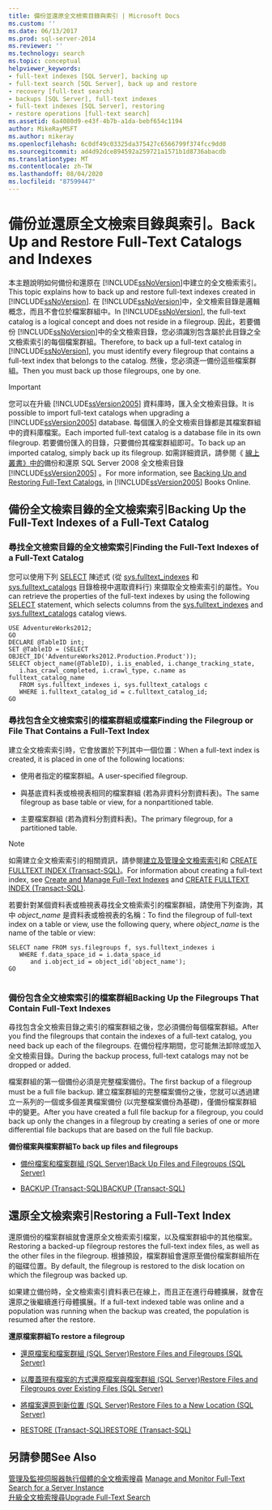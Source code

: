 ```yaml
---
title: 備份並還原全文檢索目錄與索引 | Microsoft Docs
ms.custom: ''
ms.date: 06/13/2017
ms.prod: sql-server-2014
ms.reviewer: ''
ms.technology: search
ms.topic: conceptual
helpviewer_keywords:
- full-text indexes [SQL Server], backing up
- full-text search [SQL Server], back up and restore
- recovery [full-text search]
- backups [SQL Server], full-text indexes
- full-text indexes [SQL Server], restoring
- restore operations [full-text search]
ms.assetid: 6a4080d9-e43f-4b7b-a1da-bebf654c1194
author: MikeRayMSFT
ms.author: mikeray
ms.openlocfilehash: 6c0df49c03325da375427c6566799f374fcc9dd0
ms.sourcegitcommit: ad4d92dce894592a259721a1571b1d8736abacdb
ms.translationtype: MT
ms.contentlocale: zh-TW
ms.lasthandoff: 08/04/2020
ms.locfileid: "87599447"
---
```

# <a name="back-up-and-restore-full-text-catalogs-and-indexes"></a><span data-ttu-id="d6c2f-102">備份並還原全文檢索目錄與索引。</span><span class="sxs-lookup"><span data-stu-id="d6c2f-102">Back Up and Restore Full-Text Catalogs and Indexes</span></span>
  <span data-ttu-id="d6c2f-103">本主題說明如何備份和還原在 [!INCLUDE[ssNoVersion](../../includes/ssnoversion-md.md)]中建立的全文檢索索引。</span><span class="sxs-lookup"><span data-stu-id="d6c2f-103">This topic explains how to back up and restore full-text indexes created in [!INCLUDE[ssNoVersion](../../includes/ssnoversion-md.md)].</span></span> <span data-ttu-id="d6c2f-104">在 [!INCLUDE[ssNoVersion](../../includes/ssnoversion-md.md)]中，全文檢索目錄是邏輯概念，而且不會位於檔案群組中。</span><span class="sxs-lookup"><span data-stu-id="d6c2f-104">In [!INCLUDE[ssNoVersion](../../includes/ssnoversion-md.md)], the full-text catalog is a logical concept and does not reside in a filegroup.</span></span> <span data-ttu-id="d6c2f-105">因此，若要備份 [!INCLUDE[ssNoVersion](../../includes/ssnoversion-md.md)]中的全文檢索目錄，您必須識別包含屬於此目錄之全文檢索索引的每個檔案群組。</span><span class="sxs-lookup"><span data-stu-id="d6c2f-105">Therefore, to back up a full-text catalog in [!INCLUDE[ssNoVersion](../../includes/ssnoversion-md.md)], you must identify every filegroup that contains a full-text index that belongs to the catalog.</span></span> <span data-ttu-id="d6c2f-106">然後，您必須逐一備份這些檔案群組。</span><span class="sxs-lookup"><span data-stu-id="d6c2f-106">Then you must back up those filegroups, one by one.</span></span>  
  
> [!IMPORTANT]  
>  <span data-ttu-id="d6c2f-107">您可以在升級 [!INCLUDE[ssVersion2005](../../includes/ssversion2005-md.md)] 資料庫時，匯入全文檢索目錄。</span><span class="sxs-lookup"><span data-stu-id="d6c2f-107">It is possible to import full-text catalogs when upgrading a [!INCLUDE[ssVersion2005](../../includes/ssversion2005-md.md)] database.</span></span> <span data-ttu-id="d6c2f-108">每個匯入的全文檢索目錄都是其檔案群組中的資料庫檔案。</span><span class="sxs-lookup"><span data-stu-id="d6c2f-108">Each imported full-text catalog is a database file in its own filegroup.</span></span> <span data-ttu-id="d6c2f-109">若要備份匯入的目錄，只要備份其檔案群組即可。</span><span class="sxs-lookup"><span data-stu-id="d6c2f-109">To back up an imported catalog, simply back up its filegroup.</span></span> <span data-ttu-id="d6c2f-110">如需詳細資訊，請參閱《 [線上叢書》中的](https://go.microsoft.com/fwlink/?LinkID=121052)備份和還原 SQL Server 2008 全文檢索目錄 [!INCLUDE[ssVersion2005](../../includes/ssversion2005-md.md)] 。</span><span class="sxs-lookup"><span data-stu-id="d6c2f-110">For more information, see [Backing Up and Restoring Full-Text Catalogs](https://go.microsoft.com/fwlink/?LinkID=121052), in [!INCLUDE[ssVersion2005](../../includes/ssversion2005-md.md)] Books Online.</span></span>  
  
##  <a name="backing-up-the-full-text-indexes-of-a-full-text-catalog"></a><a name="backingup"></a> <span data-ttu-id="d6c2f-111">備份全文檢索目錄的全文檢索索引</span><span class="sxs-lookup"><span data-stu-id="d6c2f-111">Backing Up the Full-Text Indexes of a Full-Text Catalog</span></span>  
  
###  <a name="finding-the-full-text-indexes-of-a-full-text-catalog"></a><a name="Find_FTIs_of_a_Catalog"></a> <span data-ttu-id="d6c2f-112">尋找全文檢索目錄的全文檢索索引</span><span class="sxs-lookup"><span data-stu-id="d6c2f-112">Finding the Full-Text Indexes of a Full-Text Catalog</span></span>  
 <span data-ttu-id="d6c2f-113">您可以使用下列 [SELECT](/sql/t-sql/queries/select-transact-sql) 陳述式 (從 [sys.fulltext_indexes](/sql/relational-databases/system-catalog-views/sys-fulltext-indexes-transact-sql) 和 [sys.fulltext_catalogs](/sql/relational-databases/system-catalog-views/sys-fulltext-catalogs-transact-sql) 目錄檢視中選取資料行) 來擷取全文檢索索引的屬性。</span><span class="sxs-lookup"><span data-stu-id="d6c2f-113">You can retrieve the properties of the full-text indexes by using the following [SELECT](/sql/t-sql/queries/select-transact-sql) statement, which selects columns from the [sys.fulltext_indexes](/sql/relational-databases/system-catalog-views/sys-fulltext-indexes-transact-sql) and [sys.fulltext_catalogs](/sql/relational-databases/system-catalog-views/sys-fulltext-catalogs-transact-sql) catalog views.</span></span>  
  
```  
USE AdventureWorks2012;  
GO  
DECLARE @TableID int;  
SET @TableID = (SELECT OBJECT_ID('AdventureWorks2012.Production.Product'));  
SELECT object_name(@TableID), i.is_enabled, i.change_tracking_state,   
   i.has_crawl_completed, i.crawl_type, c.name as fulltext_catalog_name   
   FROM sys.fulltext_indexes i, sys.fulltext_catalogs c   
   WHERE i.fulltext_catalog_id = c.fulltext_catalog_id;  
GO  
```  
  

  
###  <a name="finding-the-filegroup-or-file-that-contains-a-full-text-index"></a><a name="Find_FG_of_FTI"></a> <span data-ttu-id="d6c2f-114">尋找包含全文檢索索引的檔案群組或檔案</span><span class="sxs-lookup"><span data-stu-id="d6c2f-114">Finding the Filegroup or File That Contains a Full-Text Index</span></span>  
 <span data-ttu-id="d6c2f-115">建立全文檢索索引時，它會放置於下列其中一個位置：</span><span class="sxs-lookup"><span data-stu-id="d6c2f-115">When a full-text index is created, it is placed in one of the following locations:</span></span>  
  
-   <span data-ttu-id="d6c2f-116">使用者指定的檔案群組。</span><span class="sxs-lookup"><span data-stu-id="d6c2f-116">A user-specified filegroup.</span></span>  
  
-   <span data-ttu-id="d6c2f-117">與基底資料表或檢視表相同的檔案群組 (若為非資料分割資料表)。</span><span class="sxs-lookup"><span data-stu-id="d6c2f-117">The same filegroup as base table or view, for a nonpartitioned table.</span></span>  
  
-   <span data-ttu-id="d6c2f-118">主要檔案群組 (若為資料分割資料表)。</span><span class="sxs-lookup"><span data-stu-id="d6c2f-118">The primary filegroup, for a partitioned table.</span></span>  
  
> [!NOTE]  
>  <span data-ttu-id="d6c2f-119">如需建立全文檢索索引的相關資訊，請參閱[建立及管理全文檢索索引](create-and-manage-full-text-indexes.md)和 [CREATE FULLTEXT INDEX &#40;Transact-SQL&#41;](/sql/t-sql/statements/create-fulltext-index-transact-sql)。</span><span class="sxs-lookup"><span data-stu-id="d6c2f-119">For information about creating a full-text index, see [Create and Manage Full-Text Indexes](create-and-manage-full-text-indexes.md) and [CREATE FULLTEXT INDEX &#40;Transact-SQL&#41;](/sql/t-sql/statements/create-fulltext-index-transact-sql).</span></span>  
  
 <span data-ttu-id="d6c2f-120">若要針對某個資料表或檢視表尋找全文檢索索引的檔案群組，請使用下列查詢，其中 *object_name* 是資料表或檢視表的名稱：</span><span class="sxs-lookup"><span data-stu-id="d6c2f-120">To find the filegroup of full-text index on a table or view, use the following query, where *object_name* is the name of the table or view:</span></span>  
  
```  
SELECT name FROM sys.filegroups f, sys.fulltext_indexes i   
   WHERE f.data_space_id = i.data_space_id   
      and i.object_id = object_id('object_name');  
GO  
  
```  
  

  
###  <a name="backing-up-the-filegroups-that-contain-full-text-indexes"></a><a name="Back_up_FTIs_of_FTC"></a> <span data-ttu-id="d6c2f-121">備份包含全文檢索索引的檔案群組</span><span class="sxs-lookup"><span data-stu-id="d6c2f-121">Backing Up the Filegroups That Contain Full-Text Indexes</span></span>  
 <span data-ttu-id="d6c2f-122">尋找包含全文檢索目錄之索引的檔案群組之後，您必須備份每個檔案群組。</span><span class="sxs-lookup"><span data-stu-id="d6c2f-122">After you find the filegroups that contain the indexes of a full-text catalog, you need back up each of the filegroups.</span></span> <span data-ttu-id="d6c2f-123">在備份程序期間，您可能無法卸除或加入全文檢索目錄。</span><span class="sxs-lookup"><span data-stu-id="d6c2f-123">During the backup process, full-text catalogs may not be dropped or added.</span></span>  
  
 <span data-ttu-id="d6c2f-124">檔案群組的第一個備份必須是完整檔案備份。</span><span class="sxs-lookup"><span data-stu-id="d6c2f-124">The first backup of a filegroup must be a full file backup.</span></span> <span data-ttu-id="d6c2f-125">建立檔案群組的完整檔案備份之後，您就可以透過建立一系列的一個或多個差異檔案備份 (以完整檔案備份為基礎)，僅備份檔案群組中的變更。</span><span class="sxs-lookup"><span data-stu-id="d6c2f-125">After you have created a full file backup for a filegroup, you could back up only the changes in a filegroup by creating a series of one or more differential file backups that are based on the full file backup.</span></span>  
  
 <span data-ttu-id="d6c2f-126">**備份檔案與檔案群組**</span><span class="sxs-lookup"><span data-stu-id="d6c2f-126">**To back up files and filegroups**</span></span>  
  
-   [<span data-ttu-id="d6c2f-127">備份檔案和檔案群組 &#40;SQL Server&#41;</span><span class="sxs-lookup"><span data-stu-id="d6c2f-127">Back Up Files and Filegroups &#40;SQL Server&#41;</span></span>](../backup-restore/back-up-files-and-filegroups-sql-server.md)  
  
-   [<span data-ttu-id="d6c2f-128">BACKUP &#40;Transact-SQL&#41;</span><span class="sxs-lookup"><span data-stu-id="d6c2f-128">BACKUP &#40;Transact-SQL&#41;</span></span>](/sql/t-sql/statements/backup-transact-sql)  
  

  
##  <a name="restoring-a-full-text-index"></a><a name="Restore_FTI"></a> <span data-ttu-id="d6c2f-129">還原全文檢索索引</span><span class="sxs-lookup"><span data-stu-id="d6c2f-129">Restoring a Full-Text Index</span></span>  
 <span data-ttu-id="d6c2f-130">還原備份的檔案群組就會還原全文檢索索引檔案，以及檔案群組中的其他檔案。</span><span class="sxs-lookup"><span data-stu-id="d6c2f-130">Restoring a backed-up filegroup restores the full-text index files, as well as the other files in the filegroup.</span></span> <span data-ttu-id="d6c2f-131">根據預設，檔案群組會還原至備份檔案群組所在的磁碟位置。</span><span class="sxs-lookup"><span data-stu-id="d6c2f-131">By default, the filegroup is restored to the disk location on which the filegroup was backed up.</span></span>  
  
 <span data-ttu-id="d6c2f-132">如果建立備份時，全文檢索索引資料表已在線上，而且正在進行母體擴展，就會在還原之後繼續進行母體擴展。</span><span class="sxs-lookup"><span data-stu-id="d6c2f-132">If a full-text indexed table was online and a population was running when the backup was created, the population is resumed after the restore.</span></span>  
  
 <span data-ttu-id="d6c2f-133">**還原檔案群組**</span><span class="sxs-lookup"><span data-stu-id="d6c2f-133">**To restore a filegroup**</span></span>  
  
-   [<span data-ttu-id="d6c2f-134">還原檔案和檔案群組 &#40;SQL Server&#41;</span><span class="sxs-lookup"><span data-stu-id="d6c2f-134">Restore Files and Filegroups &#40;SQL Server&#41;</span></span>](../backup-restore/restore-files-and-filegroups-sql-server.md)  
  
-   [<span data-ttu-id="d6c2f-135">以覆蓋現有檔案的方式還原檔案與檔案群組 &#40;SQL Server&#41;</span><span class="sxs-lookup"><span data-stu-id="d6c2f-135">Restore Files and Filegroups over Existing Files &#40;SQL Server&#41;</span></span>](../backup-restore/restore-files-and-filegroups-over-existing-files-sql-server.md)  
  
-   [<span data-ttu-id="d6c2f-136">將檔案還原到新位置 &#40;SQL Server&#41;</span><span class="sxs-lookup"><span data-stu-id="d6c2f-136">Restore Files to a New Location &#40;SQL Server&#41;</span></span>](../backup-restore/restore-files-to-a-new-location-sql-server.md)  
  
-   [<span data-ttu-id="d6c2f-137">RESTORE &#40;Transact-SQL&#41;</span><span class="sxs-lookup"><span data-stu-id="d6c2f-137">RESTORE &#40;Transact-SQL&#41;</span></span>](/sql/t-sql/statements/restore-statements-transact-sql)  
  

  
## <a name="see-also"></a><span data-ttu-id="d6c2f-138">另請參閱</span><span class="sxs-lookup"><span data-stu-id="d6c2f-138">See Also</span></span>  
 <span data-ttu-id="d6c2f-139">[管理及監視伺服器執行個體的全文檢索搜尋](manage-and-monitor-full-text-search-for-a-server-instance.md) </span><span class="sxs-lookup"><span data-stu-id="d6c2f-139">[Manage and Monitor Full-Text Search for a Server Instance](manage-and-monitor-full-text-search-for-a-server-instance.md) </span></span>  
 [<span data-ttu-id="d6c2f-140">升級全文檢索搜尋</span><span class="sxs-lookup"><span data-stu-id="d6c2f-140">Upgrade Full-Text Search</span></span>](upgrade-full-text-search.md)  
  
  
